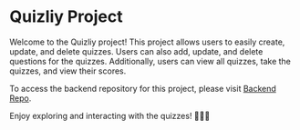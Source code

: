 # Quizliy Project

Welcome to the Quizliy project! This project allows users to easily create, update, and delete quizzes. Users can also add, update, and delete questions for the quizzes. Additionally, users can view all quizzes, take the quizzes, and view their scores.

To access the backend repository for this project, please visit [Backend Repo](https://github.com/sarfarazunarr/quizly-server-backend).

Enjoy exploring and interacting with the quizzes! 🧠📝🎉

